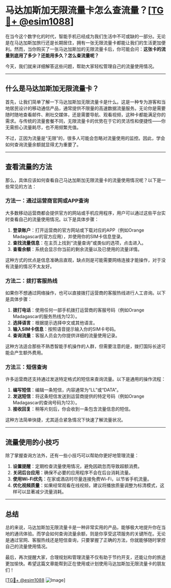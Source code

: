 # 马达加斯加无限流量卡怎么查流量？[[TG💪+ @esim1088](https://t.me/s/esim1088)]

在当今这个数字化的时代，智能手机已经成为我们生活中不可或缺的一部分。无论是在马达加斯加旅行还是长期居住，拥有一张无限流量卡都能让我们的生活更加便利。然而，当你购买了一张马达加斯加的无限流量卡后，你可能会问：**这张卡的流量到底用了多少？还能用多久？怎么查流量呢？**

今天，我们就来详细解答这些问题，帮助大家轻松管理自己的流量使用情况。

---

## 什么是马达加斯加无限流量卡？

首先，让我们简单了解一下马达加斯加无限流量卡是什么。这是一种专为游客和当地居民设计的移动通信产品，通常提供不限量的高速数据流量服务。无论你是需要随时随地查看邮件、刷社交媒体，还是需要导航、观看视频，这种卡都能满足你的需求。与传统的流量套餐不同，无限流量卡的优势在于它的灵活性和便捷性——你无需担心流量耗尽，也不用频繁充值。

不过，正因为流量是“无限”的，很多人可能会忽略对流量使用的监控。因此，学会如何查询流量余额就显得尤为重要了。

---

## 查看流量的方法

那么，具体应该如何查看自己马达加斯加无限流量卡的流量使用情况呢？以下是一些常见的方法：

### 方法一：通过运营商官网或APP查询

大多数移动运营商都会提供官方的网站或手机应用程序，用户可以通过这些平台实时查看自己的流量使用情况。以下是具体步骤：

1. **登录账户**：打开运营商的官方网站或下载对应的APP（例如Orange Madagascar的官方应用），并使用你的SIM卡信息登录。
2. **查找流量信息**：在主页上找到“流量查询”或类似的选项，点击进入。
3. **查看余额**：系统会显示你当前的剩余流量以及已使用的流量详情。

这种方式的优点是信息准确且直观，缺点则是可能需要网络连接才能操作，对于没有流量的情况不太友好。

### 方法二：拨打客服热线

如果你不想通过网络操作，也可以直接拨打运营商的客服热线进行人工咨询。以下是具体步骤：

1. **拨打电话**：使用任何一部手机拨打运营商的客服号码（例如Orange Madagascar的服务热线为123）。
2. **选择语言**：根据提示选择中文或其他语言。
3. **输入SIM卡信息**：按照语音提示输入你的SIM卡号码。
4. **查询流量**：客服人员会为你提供详细的流量使用记录。

这种方法适合那些不熟悉智能手机操作的人群，但需要注意的是，拨打国际长途可能会产生额外费用。

### 方法三：短信查询

许多运营商还支持通过发送特定格式的短信来查询流量。以下是通用的操作流程：

1. **编写短信**：编辑一条短信，内容通常为“LL”或“DATA”。
2. **发送短信**：将这条短信发送到运营商提供的特定号码（例如Orange Madagascar的查询号码为123）。
3. **接收回复**：稍等片刻后，你会收到一条包含流量信息的短信。

这种方法简单快捷，尤其适合紧急情况下快速了解流量状况。

---

## 流量使用的小技巧

除了掌握查询方法外，还有一些小技巧可以帮助你更好地管理流量：

1. **设置提醒**：定期检查流量使用情况，避免因疏忽而导致超额消费。
2. **关闭后台应用**：确保不必要的应用程序不会在后台消耗流量。
3. **使用Wi-Fi优先**：在家或酒店时尽量连接免费Wi-Fi，以节省手机流量。
4. **优化视频质量**：如果经常观看在线视频，建议将播放质量调整为标清模式，这样可以显著减少流量消耗。

---

## 总结

总的来说，马达加斯加无限流量卡是一种非常实用的产品，能够极大地提升你在当地的通讯体验。而学会如何查询流量余额，则是你享受这项服务的关键所在。无论是通过官网、客服热线还是短信查询，只要掌握了正确的方法，你就能够随时掌控自己的流量使用情况。

最后，再次提醒大家，合理规划和管理流量不仅有助于节约开支，还能让你的旅途更加愉快。希望这篇文章能帮到正在使用或计划使用马达加斯加无限流量卡的朋友们！

[[TG💪+ @esim1088](https://t.me/s/esim1088) ![Image](https://i.postimg.cc/4NQfJmqS/Snipaste-2025-05-13-00-14-12.png)]